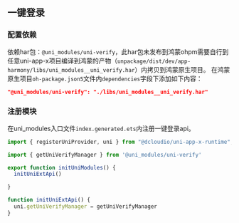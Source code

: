 ## 一键登录

### 配置依赖

依赖har包：`@uni_modules/uni-verify`，此har包未发布到鸿蒙ohpm需要自行到任意uni-app-x项目编译到鸿蒙的产物（`unpackage/dist/dev/app-harmony/libs/uni_modules__uni_verify.har`）内拷贝到鸿蒙原生项目。
在鸿蒙原生项目`oh-package.json5`文件内`dependencies`字段下添加如下内容：

```json
"@uni_modules/uni-verify": "./libs/uni_modules__uni_verify.har"
```
### 注册模块

在uni_modules入口文件`index.generated.ets`内注册一键登录api。

```typescript
import { registerUniProvider, uni } from "@dcloudio/uni-app-x-runtime";

import { getUniVerifyManager } from '@uni_modules/uni-verify'

export function initUniModules() {
  initUniExtApi()

}

function initUniExtApi() {
  uni.getUniVerifyManager = getUniVerifyManager
}
```